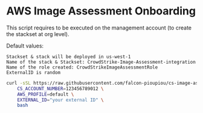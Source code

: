 # AWS Image Assessment Onboarding


This script requires to be executed on the management account (to create the stackset at org level).

Default values:
```
Stackset & stack will be deployed in us-west-1
Name of the stack & Stackset: CrowdStrike-Image-Assessment-integration
Name of the role created: CrowdStrikeImageAssessmentRole
ExternalID is random
```

```bash
curl -sSL https://raw.githubusercontent.com/falcon-pioupiou/cs-image-assessment-onboarding/main/deploy-iam-role-org.sh | \ 
    CS_ACCOUNT_NUMBER=123456789012 \
    AWS_PROFILE=default \
    EXTERNAL_ID="your external ID" \
    bash
```

